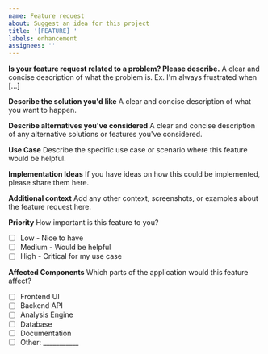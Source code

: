 ```yaml
---
name: Feature request
about: Suggest an idea for this project
title: '[FEATURE] '
labels: enhancement
assignees: ''
---
```


**Is your feature request related to a problem? Please describe.**
A clear and concise description of what the problem is. Ex. I'm always frustrated when [...]

**Describe the solution you'd like**
A clear and concise description of what you want to happen.

**Describe alternatives you've considered**
A clear and concise description of any alternative solutions or features you've considered.

**Use Case**
Describe the specific use case or scenario where this feature would be helpful.

**Implementation Ideas**
If you have ideas on how this could be implemented, please share them here.

**Additional context**
Add any other context, screenshots, or examples about the feature request here.

**Priority**
How important is this feature to you?
- [ ] Low - Nice to have
- [ ] Medium - Would be helpful
- [ ] High - Critical for my use case

**Affected Components**
Which parts of the application would this feature affect?
- [ ] Frontend UI
- [ ] Backend API
- [ ] Analysis Engine
- [ ] Database
- [ ] Documentation
- [ ] Other: ___________